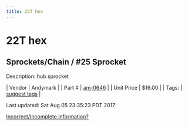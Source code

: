 ```yaml
---
title: 22T hex
---
```


# 22T hex
## Sprockets/Chain / #25 Sprocket
Description: 	hub sprocket 

| Vendor | Andymark | 
| Part # | [am-0646](http://www.andymark.com/Sprocket-p/am-0646.htm) | 
| Unit Price | $16.00 | 
| Tags: | [suggest tags](https://docs.google.com/forms/d/e/1FAIpQLSeWyY8v3RgOty-MyWmh9U0iivNYN_molChYyS-0U-o-kOAv_g/viewform) | 

Last updated: Sat Aug 05 23:35:23 PDT 2017

 [Incorrect/Incomplete information?](https://docs.google.com/forms/d/e/1FAIpQLSeWyY8v3RgOty-MyWmh9U0iivNYN_molChYyS-0U-o-kOAv_g/viewform)